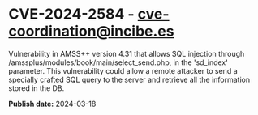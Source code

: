 # CVE-2024-2584 - cve-coordination@incibe.es

Vulnerability in AMSS++ version 4.31 that allows SQL injection through /amssplus/modules/book/main/select_send.php, in the 'sd_index' parameter. This vulnerability could allow a remote attacker to send a specially crafted SQL query to the server and retrieve all the information stored in the DB.

**Publish date:** 2024-03-18
